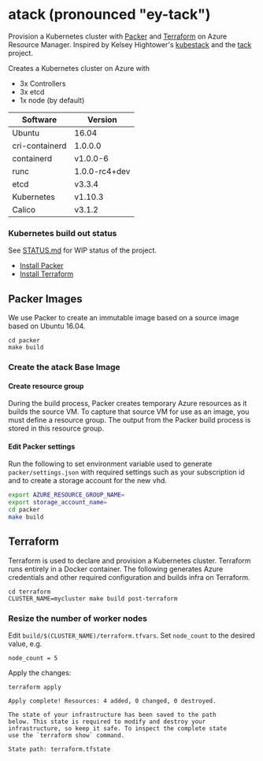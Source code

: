 # atack (pronounced "ey-tack")

Provision a Kubernetes cluster with [Packer](https://packer.io) and [Terraform](https://www.terraform.io) on Azure Resource Manager. Inspired by Kelsey Hightower's [kubestack](https://github.com/kelseyhightower/kubestack) and the [tack](https://github.com/kz8s/tack) project.

Creates a Kubernetes cluster on Azure with

- 3x Controllers
- 3x etcd
- 1x node (by default)

**Software**|**Version**
-----|-----
Ubuntu|16.04
cri-containerd|1.0.0.0
containerd|v1.0.0-6
runc|1.0.0-rc4+dev
etcd|v3.3.4
Kubernetes|v1.10.3
Calico|v3.1.2

### Kubernetes build out status

See [STATUS.md](STATUS.md) for WIP status of the project.

- [Install Packer](https://packer.io/docs/installation.html)
- [Install Terraform](https://www.terraform.io/intro/getting-started/install.html)

## Packer Images

We use Packer to create an immutable image based on a source image based on Ubuntu 16.04.

```shell
cd packer
make build
```

### Create the atack Base Image

#### Create resource group

During the build process, Packer creates temporary Azure resources as it builds the source VM. To capture that source VM for use as an image, you must define a resource group. The output from the Packer build process is stored in this resource group.

#### Edit Packer settings

Run the following to set environment variable used to generate `packer/settings.json` with required settings such as your subscription id and to create a storage account for the new vhd.

```sh
export AZURE_RESOURCE_GROUP_NAME=
export storage_account_name=
cd packer
make build
```

## Terraform

Terraform is used to declare and provision a Kubernetes cluster. Terraform runs entirely in a Docker container. The following generates Azure credentials and other required configuration and builds infra on Terraform.

```shell
cd terraform
CLUSTER_NAME=mycluster make build post-terraform
```

### Resize the number of worker nodes

Edit `build/$(CLUSTER_NAME)/terraform.tfvars`. Set `node_count` to the desired value, e.g.

```shell
node_count = 5
```

Apply the changes:

```shell
terraform apply
```

```shell
Apply complete! Resources: 4 added, 0 changed, 0 destroyed.

The state of your infrastructure has been saved to the path
below. This state is required to modify and destroy your
infrastructure, so keep it safe. To inspect the complete state
use the `terraform show` command.

State path: terraform.tfstate

```
